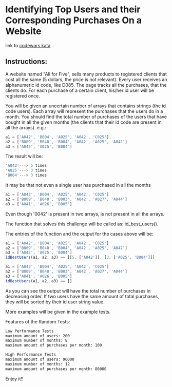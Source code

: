 # Identifying Top Users and their Corresponding Purchases On a Website
link to [codewars kata](https://www.codewars.com/kata/5838b5eb1adeb6b7220000f5/train/javascript)

## Instructions:
A website named "All for Five", sells many products to registered clients that cost all the same (5 dollars, the price is not relevant). Every user receives an alphanumeric id code, like D085. The page tracks all the purchases, that the clients do. For each purchase of a certain client, his/her id user will be registered once.

You will be given an uncertain number of arrays that contains strings (the id code users). Each array will represent the purchases that the users do in a month. You should find the total number of purchases of the users that have bought in all the given months (the clients that their id code are present in all the arrays). e.g.:

```javascript
a1 = ['A042', 'B004', 'A025', 'A042', 'C025']
a2 = ['B009', 'B040', 'B004', 'A042', 'A025', 'A042']
a3 = ['A042', 'A025', 'B004']
```

The result will be:

```javascript
'A042'---> 5 times
'A025'---> 3 times
'B004'---> 3 times
```
It may be that not even a single user has purchased in all the months

```javascript
a1 = ['A043', 'B004', 'A025', 'A042', 'C025']
a2 = ['B009', 'B040', 'B003', 'A042', 'A027', 'A044']
a3 = ['A041', 'A026', 'B005']
```
Even though '0042' is present in two arrays, is not present in all the arrays.

The function that solves this challenge will be called as: id_best_users().

The entries of the function and the output for the cases above will be:

```javascript
a1 = ['A042', 'B004', 'A025', 'A042', 'C025']
a2 = ['B009', 'B040', 'B004', 'A042', 'A025', 'A042']
a3 = ['A042', 'A025', 'B004']
idBestUsers(a1, a2, a3) == [[5, ['A042']], [3, ['A025', 'B004']]]

a1 = ['A043', 'B004', 'A025', 'A042', 'C025']
a2 = ['B009', 'B040', 'B003', 'A042', 'A027', 'A044']
a3 = ['A041', 'A026', 'B005']
idBestUsers(a1, a2, a3) == []
```
As you can see the output will have the total number of purchases in decreasing order. If two users have the same amount of total purchases, they will be sorted by their id user string value.

More examples will be given in the example tests.

Features of the Random Tests:

```bash
Low Performance Tests
maximum amount of users: 200
maximum number of months: 8
maximum amount of purchases per month: 100

High Performance Tests
maximum amount of users: 90000
maximum number of months: 12
maximum amount of purchases per month: 80000
```
Enjoy it!!
